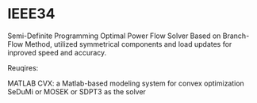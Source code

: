 # IEEE34
Semi-Definite Programming Optimal Power Flow Solver
Based on Branch-Flow Method, utilized symmetrical components and load updates for inproved speed and accuracy.

Reuqires:

MATLAB 
CVX: a Matlab-based modeling system for convex optimization
SeDuMi or MOSEK or SDPT3 as the solver
